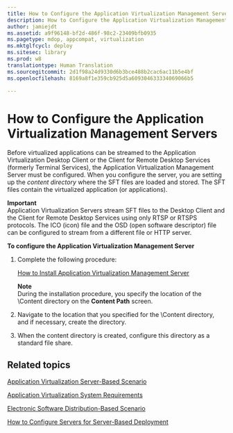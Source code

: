 ```yaml
---
title: How to Configure the Application Virtualization Management Servers
description: How to Configure the Application Virtualization Management Servers
author: jamiejdt
ms.assetid: a9f96148-bf2d-486f-98c2-23409bfb0935
ms.pagetype: mdop, appcompat, virtualization
ms.mktglfcycl: deploy
ms.sitesec: library
ms.prod: w8
translationtype: Human Translation
ms.sourcegitcommit: 2d1f98a24d9330d6b3bce488b2cac6ac11b5e4bf
ms.openlocfilehash: 8169a8f1e359cb925d5a609304633334069066b5

---
```



# How to Configure the Application Virtualization Management Servers


Before virtualized applications can be streamed to the Application Virtualization Desktop Client or the Client for Remote Desktop Services (formerly Terminal Services), the Application Virtualization Management Server must be configured. When you configure the server, you are setting up the *content directory* where the SFT files are loaded and stored. The SFT files contain the virtualized application (or applications).

**Important**  
Application Virtualization Servers stream SFT files to the Desktop Client and the Client for Remote Desktop Services using only RTSP or RTSPS protocols. The ICO (icon) file and the OSD (open software descriptor) file can be configured to stream from a different file or HTTP server.

 

**To configure the Application Virtualization Management Server**

1.  Complete the following procedure:

    [How to Install Application Virtualization Management Server](how-to-install-application-virtualization-management-server.md)

    **Note**  
    During the installation procedure, you specify the location of the \\Content directory on the **Content Path** screen.

     

2.  Navigate to the location that you specified for the \\Content directory, and if necessary, create the directory.

3.  When the content directory is created, configure this directory as a standard file share.

## Related topics


[Application Virtualization Server-Based Scenario](application-virtualization-server-based-scenario.md)

[Application Virtualization System Requirements](application-virtualization-system-requirements.md)

[Electronic Software Distribution-Based Scenario](electronic-software-distribution-based-scenario.md)

[How to Configure Servers for Server-Based Deployment](how-to-configure-servers-for-server-based-deployment.md)

 

 








<!--HONumber=Jun16_HO4-->


